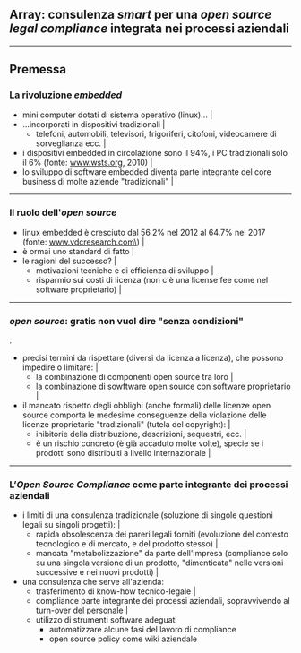 
## Array: consulenza *smart* per una *open source legal compliance* integrata nei processi aziendali

---

## Premessa
### La rivoluzione *embedded*

- mini computer dotati di sistema operativo \(linux\)... |
- ...incorporati in dispositivi tradizionali |
  - telefoni, automobili, televisori, frigoriferi, citofoni, videocamere di sorveglianza ecc. | 
- i dispositivi embedded in circolazione sono il 94%, i PC tradizionali solo il 6% \(fonte: www.wsts.org, 2010\) |
- lo sviluppo di software embedded diventa parte integrante del core business di molte aziende "tradizionali" |

---

### Il ruolo dell'*open source*

- linux embedded è cresciuto dal 56.2% nel 2012 al 64.7% nel 2017 \(fonte: www.vdcresearch.com\) |
- è ormai uno standard di fatto |
- le ragioni del successo? |
  - motivazioni tecniche e di efficienza di sviluppo |
  - risparmio sui costi di licenza (non c'è una license fee come nel software proprietario) |

---

###  *open source*: gratis non vuol dire "senza condizioni"
.
- precisi termini da rispettare \(diversi da licenza a licenza\), che possono impedire o limitare: |
  - la combinazione di componenti open source tra loro |
  - la combinazione di sowftware open source con software proprietario |
- il mancato rispetto degli obblighi \(anche formali\) delle licenze open source comporta le medesime conseguenze della violazione delle licenze proprietarie "tradizionali" \(tutela del copyright\): |
  - inibitorie della distribuzione, descrizioni, sequestri, ecc. |
  - è un rischio concreto (è già accaduto molte volte), specie se i prodotti sono distribuiti a livello internazionale |

---

### L’*Open Source Compliance* come parte integrante dei processi aziendali

- i limiti di una consulenza tradizionale \(soluzione di singole questioni legali su singoli progetti\): |
  - rapida obsolescenza dei pareri legali forniti \(evoluzione del contesto tecnologico e di mercato, e del prodotto stesso\) |
  - mancata "metabolizzazione" da parte dell'impresa \(compliance solo su una singola versione di un prodotto, "dimenticata" nelle versioni successive e nei nuovi prodotti\) |
- una consulenza che serve all'azienda:
  - trasferimento di know-how tecnico-legale |
  - compliance parte integrante dei processi aziendali, sopravvivendo al turn-over del personale |
  - utilizzo di strumenti software adeguati 
    - automatizzare alcune fasi del lavoro di compliance
    - open source policy come wiki aziendale
 

  





